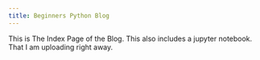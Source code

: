 ```yaml
---
title: Beginners Python Blog
---
```


This is The Index Page of the Blog. This also includes a jupyter notebook. That I am uploading right away. 
